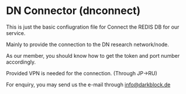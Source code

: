 # DN Connector (dnconnect)

This is just the basic confiugration file for Connect the REDIS DB for our service.

Mainly to provide the connection to the DN research network/node. 

As our member, you should know how to get the token and port number accordingly. 

Provided VPN is needed for the connection. (Through JP->RU)

For enquiry, you may send us the e-mail through info@darkblock.de
